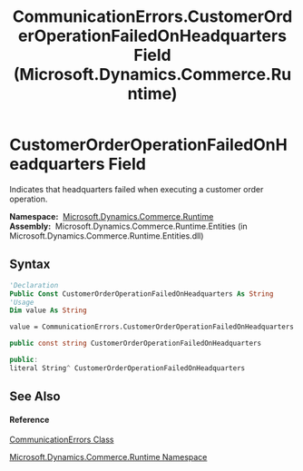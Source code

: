 ﻿---
title: CommunicationErrors.CustomerOrderOperationFailedOnHeadquarters Field (Microsoft.Dynamics.Commerce.Runtime)
TOCTitle: CustomerOrderOperationFailedOnHeadquarters Field
ms:assetid: F:Microsoft.Dynamics.Commerce.Runtime.CommunicationErrors.CustomerOrderOperationFailedOnHeadquarters
ms:mtpsurl: https://technet.microsoft.com/en-us/library/microsoft.dynamics.commerce.runtime.communicationerrors.customerorderoperationfailedonheadquarters(v=AX.60)
ms:contentKeyID: 62211466
ms.date: 05/18/2015
mtps_version: v=AX.60
f1_keywords:
- Microsoft.Dynamics.Commerce.Runtime.CommunicationErrors.CustomerOrderOperationFailedOnHeadquarters
dev_langs:
- CSharp
- C++
- VB
---

# CustomerOrderOperationFailedOnHeadquarters Field

Indicates that headquarters failed when executing a customer order operation.

**Namespace:**  [Microsoft.Dynamics.Commerce.Runtime](microsoft-dynamics-commerce-runtime-namespace.md)  
**Assembly:**  Microsoft.Dynamics.Commerce.Runtime.Entities (in Microsoft.Dynamics.Commerce.Runtime.Entities.dll)

## Syntax

``` vb
'Declaration
Public Const CustomerOrderOperationFailedOnHeadquarters As String
'Usage
Dim value As String

value = CommunicationErrors.CustomerOrderOperationFailedOnHeadquarters
```

``` csharp
public const string CustomerOrderOperationFailedOnHeadquarters
```

``` c++
public:
literal String^ CustomerOrderOperationFailedOnHeadquarters
```

## See Also

#### Reference

[CommunicationErrors Class](communicationerrors-class-microsoft-dynamics-commerce-runtime.md)

[Microsoft.Dynamics.Commerce.Runtime Namespace](microsoft-dynamics-commerce-runtime-namespace.md)

